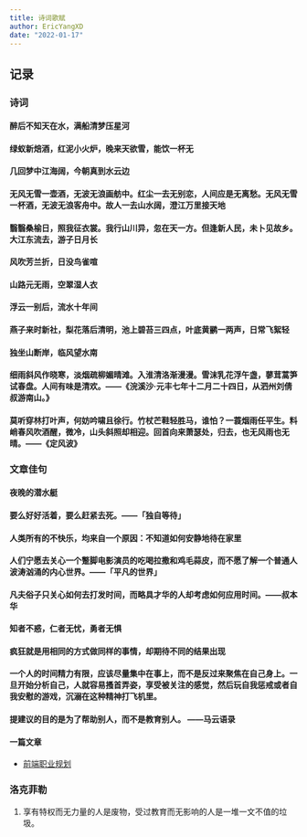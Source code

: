 ```yaml
---
title: 诗词歌赋
author: EricYangXD
date: "2022-01-17"
---
```


## 记录

### 诗词

#### 醉后不知天在水，满船清梦压星河

#### 绿蚁新焙酒，红泥小火炉，晚来天欲雪，能饮一杯无

#### 几回梦中江海阔，今朝真到水云边

#### 无风无雪一壶酒，无波无浪画舫中。红尘一去无别恋，人间应是无离愁。无风无雪一杯酒，无波无浪客舟中。故人一去山水阔，澄江万里接天地

#### 翳翳桑榆日，照我征衣裳。我行山川异，忽在天一方。但逢新人民，未卜见故乡。大江东流去，游子日月长

#### 风吹芳兰折，日没鸟雀喧

#### 山路元无雨，空翠湿人衣

#### 浮云一别后，流水十年间

#### 燕子来时新社，梨花落后清明，池上碧苔三四点，叶底黄鹂一两声，日常飞絮轻

#### 独坐山断岸，临风望水南

#### 细雨斜风作晓寒，淡烟疏柳媚晴滩。入淮清洛渐漫漫。雪沫乳花浮午盏，蓼茸蒿笋试春盘。人间有味是清欢。——《浣溪沙·元丰七年十二月二十四日，从泗州刘倩叔游南山。》

#### 莫听穿林打叶声，何妨吟啸且徐行。竹杖芒鞋轻胜马，谁怕？一蓑烟雨任平生。料峭春风吹酒醒，微冷，山头斜照却相迎。回首向来萧瑟处，归去，也无风雨也无晴。——《定风波》

### 文章佳句

#### 夜晚的潜水艇

#### 要么好好活着，要么赶紧去死。——「独自等待」

#### 人类所有的不快乐，均来自一个原因：不知道如何安静地待在家里

#### 人们宁愿去关心一个蹩脚电影演员的吃喝拉撒和鸡毛蒜皮，而不愿了解一个普通人波涛汹涌的内心世界。——「平凡的世界」

#### 凡夫俗子只关心如何去打发时间，而略具才华的人却考虑如何应用时间。——叔本华

#### 知者不惑，仁者无忧，勇者无惧

#### 疯狂就是用相同的方式做同样的事情，却期待不同的结果出现

#### 一个人的时间精力有限，应该尽量集中在事上，而不是反过来聚焦在自己身上。一旦开始分析自己，人就容易搔首弄姿，享受被关注的感觉，然后玩自我惩戒或者自我安慰的游戏，沉溺在这种精神打飞机里。

#### 提建议的目的是为了帮助别人，而不是教育别人。 ——马云语录

#### 一篇文章

- [前端职业规划](https://github.com/ascoders/weekly/blob/master/%E5%89%8D%E6%B2%BF%E6%8A%80%E6%9C%AF/196.%E7%B2%BE%E8%AF%BB%E3%80%8A%E5%89%8D%E7%AB%AF%E8%81%8C%E4%B8%9A%E8%A7%84%E5%88%92%20-%202021%20%E5%B9%B4%E3%80%8B.md)

### 洛克菲勒

1. 享有特权而无力量的人是废物，受过教育而无影响的人是一堆一文不值的垃圾。
